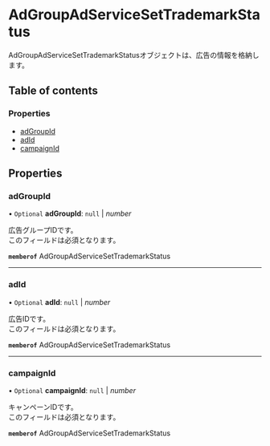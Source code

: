 # AdGroupAdServiceSetTrademarkStatus


<div lang=\"ja\">AdGroupAdServiceSetTrademarkStatusオブジェクトは、広告の情報を格納します。</div> 

## Table of contents

### Properties

- [adGroupId](adgroupadservicesettrademarkstatus.md#adgroupid)
- [adId](adgroupadservicesettrademarkstatus.md#adid)
- [campaignId](adgroupadservicesettrademarkstatus.md#campaignid)

## Properties

### adGroupId

• `Optional` **adGroupId**: ``null`` \| *number*

<div lang=\"ja\">広告グループIDです。<br> このフィールドは必須となります。</div> 

**`memberof`** AdGroupAdServiceSetTrademarkStatus

___

### adId

• `Optional` **adId**: ``null`` \| *number*

<div lang=\"ja\">広告IDです。<br> このフィールドは必須となります。</div> 

**`memberof`** AdGroupAdServiceSetTrademarkStatus

___

### campaignId

• `Optional` **campaignId**: ``null`` \| *number*

<div lang=\"ja\">キャンペーンIDです。<br> このフィールドは必須となります。</div> 

**`memberof`** AdGroupAdServiceSetTrademarkStatus
